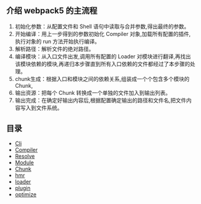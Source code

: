 ## 介绍 webpack5 的主流程

1. 初始化参数：从配置文件和 Shell 语句中读取与合并参数,得出最终的参数。
2. 开始编译：用上一步得到的参数初始化 Compiler 对象,加载所有配置的插件,执行对象的 run 方法开始执行编译。
3. 解析路径：解析文件的绝对路径。
4. 编译模块：从入口文件出发,调用所有配置的 Loader 对模块进行翻译,再找出该模块依赖的模块,再递归本步骤直到所有入口依赖的文件都经过了本步骤的处理。
5. chunk生成：根据入口和模块之间的依赖关系,组装成一个个包含多个模块的 Chunk,
6. 输出资源：把每个 Chunk 转换成一个单独的文件加入到输出列表。
7. 输出完成：在确定好输出内容后,根据配置确定输出的路径和文件名,把文件内容写入到文件系统。

## 目录

  - [Cli](cli/README.md)
  - [Compiler](initCompiler/README.md)
  - [Resolve](module/README.md)
  - [Module](module/README.md)
  - [Chunk](chunk/README.md)
  - [hmr](hmr/README.md)
  - [loader](loader/README.md)
  - [plugin](plugin/README.md)
  - [optimize](optimize/README.md)
